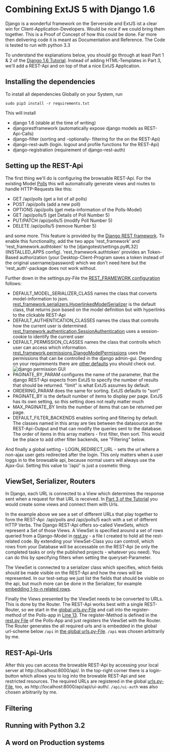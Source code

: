 # Combining ExtJS 5 with Django 1.6
Django is a wonderful framework on the Serverside and ExtJS ist a clear win for Client-Application-Developers. Would be nice if we could bring them together. This is a Proof of Concept of how this could be done. Far more then delivering code it is meant as Documentation and Reference. The Code is tested to run with python 3.3

To understand the explanations below, you should go through at least Part 1 & 2 of the [Django 1.6 Tutorial](https://docs.djangoproject.com/en/1.6/intro/tutorial01/). Instead of adding HTML-Templates in Part 3, we'll add a REST-Api and on top of that a nice ExtJS Application.

## Installing the dependencies
To install all dependencies Globally on your System, run

	sudo pip3 install -r requirements.txt

This will install

 - django 1.6 (stable at the time of writing)
 - djangorestframework (automatically expose django models as REST-Api-Calls)
 - django-filter (sorting and -optionally- filtering for the on the REST-Api)
 - django-rest-auth (login. logout and profile functions for the REST-Api)
 - django-registration (requirement of django-rest-auth)

## Setting up the REST-Api
The first thing we'll do is configuring the browsable REST-Api. For the existing Model [Polls](polls/models.py#L5) this will automatically generate views and routes to handle HTTP-Requests like this:

 - GET /api/polls (get a list of all polls)
 - POST /api/polls (add a new poll)
 - OPTIONS /api/polls (get meta-information of the Polls-Model)
 - GET /api/polls/5 (get Details of Poll Number 5)
 - PUT/PATCH /api/polls/5 (modify Poll Number 5)
 - DELETE /api/polls/5 (remove Number 5)

and some more. This feature is provided by the [Django REST framework](http://www.django-rest-framework.org/).
To enable this functionality, add the two apps 'rest_framework' and 'rest_framework.authtoken' to the [djangotest/settings.py#L32](INSTALLED_APPS config). 'rest_framework.authtoken' provides an Token-Based authorization (your Desktop-Client-Program saves a token instead of the original username/password) which we don't need here but the 'rest_auth'-package does not work without.

Further down in the settings.py-File the [REST_FRAMEWORK configuration](djangotest/settings.py#L58) follows:

 - DEFAULT_MODEL_SERIALIZER_CLASS names the class that converts model-information to json. [rest_framework.serializers.HyperlinkedModelSerializer](http://www.django-rest-framework.org/tutorial/5-relationships-and-hyperlinked-apis) is the default class, that returns json based on the model definition but with hyperlinks to the clickable REST-Api
 - DEFAULT_AUTHENTICATION_CLASSES names the class that controlls how the current user is determined. [rest_framework.authentication.SessionAuthentication](http://www.django-rest-framework.org/api-guide/authentication#sessionauthentication) uses a session-cookie to identify the current user
 - DEFAULT_PERMISSION_CLASSES names  the class that controlls which user can access which information. [rest_framework.permissions.DjangoModelPermissions](http://www.django-rest-framework.org/api-guide/permissions#djangomodelpermissions) uses the permissions that can be controlled in the django admin-gui. Depending on your requirements there are [other defaults](http://www.django-rest-framework.org/api-guide/permissions) you should check out.
   ![django permission GUI](http://i.stack.imgur.com/icrtr.png)
 - PAGINATE_BY_PARAM configures the name of the parameter, that the django REST-Api expects from ExtJS to specify the number of results that should be returned. "limit" is what ExtJS assumes by default.
 - ORDERING_PARAM does the same for sorting. ExtJS defaults to "sort"
 - PAGINATE_BY is the default number of items to display per page. ExtJS has its own setting, so this setting does not really matter much
 - MAX_PAGINATE_BY limits the number of items that can be returned per page.
 - DEFAULT_FILTER_BACKENDS enables sorting and filtering by default. The classes named in this array are ties between the datasource an the REST-Api-Output and that can modify the queries sent to the database. The order of items in this array matters - first filter, then sort. This would be the place to add other filter backends, see "Filtering" below.

And finally a global setting - LOGIN_REDIRECT_URL - sets the url where a non-ajax user gets redirected after the login. This only matters when a user loggs in to the browsable api, because normal users will always use the Ajax-Gui. Setting this value to '/api/' is just a cosmetic thing.

## ViewSet, Serializer, Routers
In Django, each URL is connected to a View which determines the response sent when a request for that URL is received. In [Part 3 of the Tutorial](https://docs.djangoproject.com/en/1.6/intro/tutorial03/) you would create some views and connect them with Urls.

In the example above we see a set of different URLs that play together to form the REST-Api: /api/polls and /api/polls/5 each with a set of different HTTP Verbs. The Django REST-Api offers so-called ViewSets, which represent a Set of those Views. A ViewSet is specified around a set of rows queried from a Django-Model in [rest.py](polls/rest.py#L12) - a file I created to hold all the rest-related code. By extending your ViewSet-Class you can controll, which rows from your Database will be accessable on the REST-Api (ie only the completed tasks or only the published projects - whatever you need). You can do this by specifying filters when setting the queryset-Parameter.

The ViewSet is connected to a serializer class which specifies, which fields should be made visible on the REST-Api and how the rows will be represented. In our test-setup we just list the fields that should be visible on the api, but much more can be done in the Serializer, for example [embedding 1-to-n related rows](http://www.django-rest-framework.org/api-guide/relations).

Finally the Views presented by the ViewSet needs to be converted to URLs. This is done by the Router. The REST-Api works best with a single REST-Router, so we start in the [global urls.py-File](djangotest/urls.py#L9) and call into the register-method of the Polls-app in [Line 13](djangotest/urls.py#L13). The register-Method is defined in the [rest.py File](polls/rest.py#L16) of the Polls-App and just registers the ViewSet with the Router. The Router generates the all required urls and is embedded in the global url-scheme below `/api` in [the global urls.py-File](djangotest/urls.py#L30). `/api` was chosen arbitrarily by me.

## REST-Api-Urls
After this you can access the browable REST-Api by accessing your local server at http://localhost:8000/api/. In the top-right corner there is a login-button which allows you to log into the browable REST-Api and see restricted resources. The required URLs are registered in the global [urls.py-File](djangotest/urls.py#L24), too, as http://localhost:8000/api/api/ui-auth/. `/api/ui-auth` was also chosen arbitrarily by me.

## Filtering

## Running with Python 3.2

## A word on Production systems
